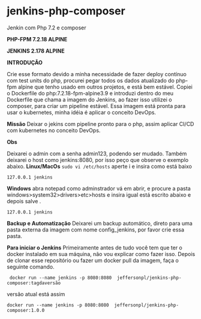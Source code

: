 # jenkins-php-composer
Jenkin com Php 7.2 e composer

**PHP-FPM 7.2.18 ALPINE**

**JENKINS 2.178 ALPINE**

**INTRODUÇÃO**

Crie esse formato devido a minha necessidade de fazer deploy contínuo
com test units do php, procurei pegar todos os dados atualizado do
php-fpm alpine que tenho usado em outros projetos, e está bem
estável. Copiei o Dockerfile do php:7.2.18-fpm-alpine3.9
e introduzi dentro do meu Dockerfile que chama a imagem do
Jenkins, ao fazer isso utilizei o composer, para criar
um pipeline estável. Essa imagem está pronta para usar o
kubernetes, minha idéia é aplicar o conceito DevOps.

**Missão**
Deixar o jekins com pipeline pronto para o php, assim aplicar
CI/CD com kubernetes no conceito DevOps.

**Obs**

Deixarei o admin com a senha admin123, podendo ser mudado.
Também deixarei o host como jenkins:8080, por isso peço que observe o exemplo abaixo.
**Linux/MacOs**
`sudo vi /etc/hosts`
aperte i e insira como está baixo

`127.0.0.1 jenkins`

**Windows**
 abra notepad como adminstrador vá em abrir, e procure a pasta 
 windows>system32>drivers>etc>hosts e insira igual está escrito abaixo e depois salve .

`127.0.0.1 jenkins`

**Backup e Automatização**
Deixarei um backup automático, direto para uma pasta externa da imagem
com nome config_jenkins, por favor crie essa pasta. 

**Para iniciar o Jenkins**
Primeiramente antes de tudo você tem que ter o docker instalado em sua máquina,
não vou explicar como fazer isso.
Depois de clonar esse reposítório ou fazer um docker pull da imagem,
faça o seguinte comando.

` docker run --name jenkins -p 8080:8080  jeffersonpl/jenkins-php-composer:tagdaversão`

versão atual está assim

` docker run --name jenkins -p 8080:8080  jeffersonpl/jenkins-php-composer:1.0.0 `


